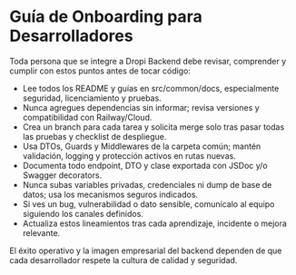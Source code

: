 # Guía de Onboarding para Desarrolladores

Toda persona que se integre a Dropi Backend debe revisar, comprender y cumplir con estos puntos antes de tocar código:

- Lee todos los README y guías en src/common/docs, especialmente seguridad, licenciamiento y pruebas.
- Nunca agregues dependencias sin informar; revisa versiones y compatibilidad con Railway/Cloud.
- Crea un branch para cada tarea y solicita merge solo tras pasar todas las pruebas y checklist de despliegue.
- Usa DTOs, Guards y Middlewares de la carpeta común; mantén validación, logging y protección activos en rutas nuevas.
- Documenta todo endpoint, DTO y clase exportada con JSDoc y/o Swagger decorators.
- Nunca subas variables privadas, credenciales ni dump de base de datos; usa los mecanismos seguros indicados.
- Si ves un bug, vulnerabilidad o dato sensible, comunícalo al equipo siguiendo los canales definidos.
- Actualiza estos lineamientos tras cada aprendizaje, incidente o mejora relevante.

El éxito operativo y la imagen empresarial del backend dependen de que cada desarrollador respete la cultura de calidad y seguridad.

